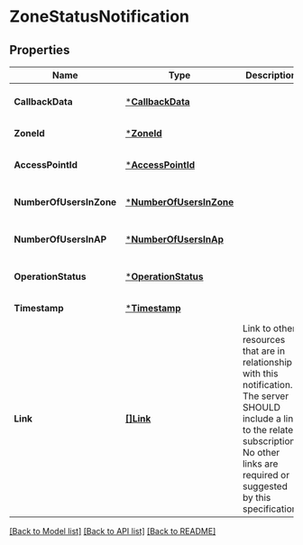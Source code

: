 # ZoneStatusNotification

## Properties
Name | Type | Description | Notes
------------ | ------------- | ------------- | -------------
**CallbackData** | [***CallbackData**](CallbackData.md) |  | [optional] [default to null]
**ZoneId** | [***ZoneId**](ZoneId.md) |  | [default to null]
**AccessPointId** | [***AccessPointId**](AccessPointId.md) |  | [optional] [default to null]
**NumberOfUsersInZone** | [***NumberOfUsersInZone**](NumberOfUsersInZone.md) |  | [optional] [default to null]
**NumberOfUsersInAP** | [***NumberOfUsersInAp**](NumberOfUsersInAP.md) |  | [optional] [default to null]
**OperationStatus** | [***OperationStatus**](OperationStatus.md) |  | [optional] [default to null]
**Timestamp** | [***Timestamp**](Timestamp.md) |  | [default to null]
**Link** | [**[]Link**](Link.md) | Link to other resources that are in relationship with this notification. The server SHOULD include a link to the related subscription. No other links are required or suggested by this specification. | [optional] [default to null]

[[Back to Model list]](../README.md#documentation-for-models) [[Back to API list]](../README.md#documentation-for-api-endpoints) [[Back to README]](../README.md)


